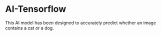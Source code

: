 # AI-Tensorflow

This AI model has been designed to accurately predict whether an image contains a cat or a dog.

